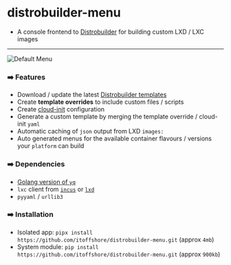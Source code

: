 # distrobuilder-menu
* A console frontend to [Distrobuilder](https://linuxcontainers.org/distrobuilder/docs/latest/) for building custom LXD / LXC images

---

![Default Menu](https://github.com/itoffshore/distrobuilder-menu/assets/1141947/0eb19702-96f0-4436-a701-d69f863de9b9)

### :arrow_right: Features
* Download / update the latest [Distrobuilder templates](https://github.com/lxc/lxc-ci/tree/main/images)
* Create **template overrides** to include custom files / scripts
* Create [cloud-init](https://cloudinit.readthedocs.io) configuration
* Generate a custom template by merging the template override / cloud-init `yaml`
* Automatic caching of `json` output from LXD `images:`
* Auto generated menus for the available container flavours / versions your `platform` can build

### :arrow_right: Dependencies
* [Golang version of `yq`](https://github.com/mikefarah/yq)
* `lxc` client from [`incus`](https://github.com/lxc/incus) or [`lxd`](https://ubuntu.com/lxd)
* `pyyaml` / `urllib3`

### :arrow_right: Installation
* Isolated app: `pipx install https://github.com/itoffshore/distrobuilder-menu.git` (approx `4mb`)
* System module: `pip install https://github.com/itoffshore/distrobuilder-menu.git` (approx `900kb`)

